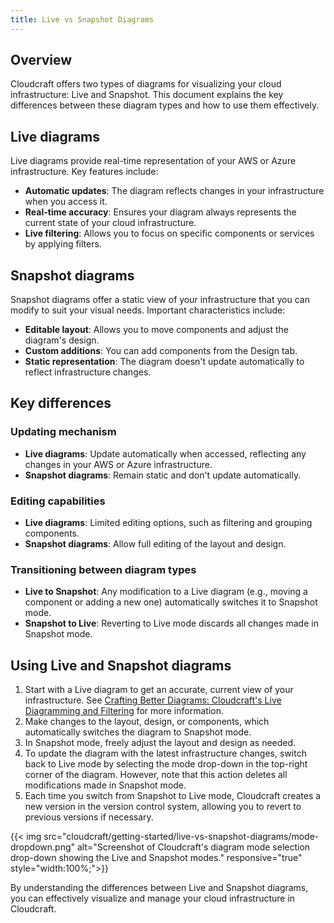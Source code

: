```yaml
---
title: Live vs Snapshot Diagrams
---
```


## Overview

Cloudcraft offers two types of diagrams for visualizing your cloud infrastructure: Live and Snapshot. This document explains the key differences between these diagram types and how to use them effectively.

## Live diagrams

Live diagrams provide real-time representation of your AWS or Azure infrastructure. Key features include:

- **Automatic updates**: The diagram reflects changes in your infrastructure when you access it.
- **Real-time accuracy**: Ensures your diagram always represents the current state of your cloud infrastructure.
- **Live filtering**: Allows you to focus on specific components or services by applying filters.

## Snapshot diagrams

Snapshot diagrams offer a static view of your infrastructure that you can modify to suit your visual needs. Important characteristics include:

- **Editable layout**: Allows you to move components and adjust the diagram's design.
- **Custom additions**: You can add components from the Design tab.
- **Static representation**: The diagram doesn't update automatically to reflect infrastructure changes.

## Key differences

### Updating mechanism

- **Live diagrams**: Update automatically when accessed, reflecting any changes in your AWS or Azure infrastructure.
- **Snapshot diagrams**: Remain static and don't update automatically.

### Editing capabilities

- **Live diagrams**: Limited editing options, such as filtering and grouping components.
- **Snapshot diagrams**: Allow full editing of the layout and design.

### Transitioning between diagram types

- **Live to Snapshot**: Any modification to a Live diagram (e.g., moving a component or adding a new one) automatically switches it to Snapshot mode.
- **Snapshot to Live**: Reverting to Live mode discards all changes made in Snapshot mode.

## Using Live and Snapshot diagrams

1. Start with a Live diagram to get an accurate, current view of your infrastructure. See [Crafting Better Diagrams: Cloudcraft's Live Diagramming and Filtering][1] for more information.
2. Make changes to the layout, design, or components, which automatically switches the diagram to Snapshot mode.
3. In Snapshot mode, freely adjust the layout and design as needed.
4. To update the diagram with the latest infrastructure changes, switch back to Live mode by selecting the mode drop-down in the top-right corner of the diagram. However, note that this action deletes all modifications made in Snapshot mode.
5. Each time you switch from Snapshot to Live mode, Cloudcraft creates a new version in the version control system, allowing you to revert to previous versions if necessary.

{{< img src="cloudcraft/getting-started/live-vs-snapshot-diagrams/mode-dropdown.png" alt="Screenshot of Cloudcraft's diagram mode selection drop-down showing the Live and Snapshot modes." responsive="true" style="width:100%;">}}

By understanding the differences between Live and Snapshot diagrams, you can effectively visualize and manage your cloud infrastructure in Cloudcraft.

[1]: /cloudcraft/getting-started/crafting-better-diagrams/
